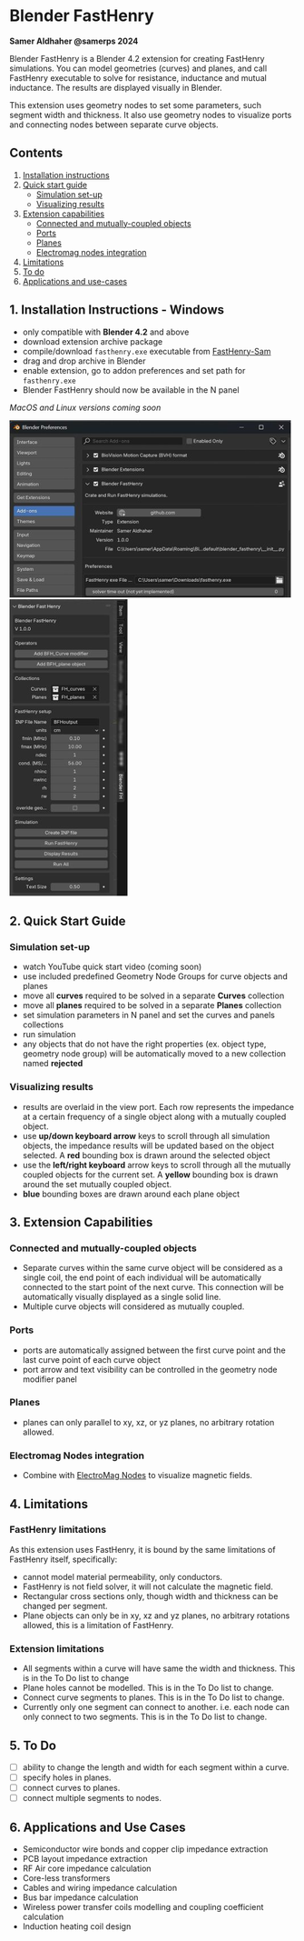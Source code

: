 # Blender FastHenry    

**Samer Aldhaher @samerps 2024**

Blender FastHenry is a Blender 4.2 extension for creating FastHenry simulations. You can model geometries (curves) and planes, and call FastHenry executable to solve for resistance, inductance and mutual inductance. The results are displayed visually in Blender.

This extension uses geometry nodes to set some parameters, such segment width and thickness. It also use geometry nodes to visualize ports and connecting nodes between separate curve objects. 

## Contents
1. [Installation instructions](#installation-instructions---windows)
1. [Quick start guide](#quick-start-guide)
    - [Simulation set-up](#simulation-set-up)
    - [Visualizing results](#visualizing-results)
1. [Extension capabilities](#3-extension-capabilities)
    - [Connected and mutually-coupled objects](#connected-and-mutually-coupled-objects)
    - [Ports](#ports)
    - [Planes](#planes) 
    - [Electromag nodes integration](#electromag-nodes-integration)
1. [Limitations](#4-limitations)
1. [To do](#5-to-do)
1. [Applications and use-cases](#6-applications-and-use-cases)


## 1. Installation Instructions - Windows 
- only compatible with **Blender 4.2** and above
- download extension archive package
- compile/download `fasthenry.exe` executable from [FastHenry-Sam](https://github.com/samerps/FastHenry2-Sam)
- drag and drop archive in Blender
- enable extension, go to addon preferences and set path for `fasthenry.exe` 
- Blender FastHenry should now be available in the N panel

*MacOS and Linux versions coming soon*

![preferences](docs/images/preferences.jpg) 
![N panel](docs/images/N%20panel.jpg)

## 2. Quick Start Guide

### Simulation set-up
- watch YouTube quick start video (coming soon)
- use included predefined Geometry Node Groups for curve objects and planes
- move all **curves** required to be solved in a separate **Curves** collection
- move all **planes** required to be solved in a separate **Planes** collection
- set simulation parameters in N panel and set the curves and panels collections 
- run simulation
- any objects that do not have the right properties (ex. object type, geometry node group) will be automatically moved to a new collection named **rejected**

### Visualizing results  
- results are overlaid in the view port. Each row represents the impedance at a certain frequency of a single object along with a mutually coupled object.
- use **up/down keyboard arrow** keys to scroll through all simulation objects, the impedance results will be updated based on the object selected. A **red** bounding box is drawn around the selected object
- use the **left/right keyboard** arrow keys to scroll through all the mutually coupled objects for the current set. A **yellow** bounding box is drawn around the set mutually coupled object. 
- **blue** bounding boxes are drawn around each plane object


## 3. Extension Capabilities 

### Connected and mutually-coupled objects

- Separate curves within the same curve object will be considered as a single coil, the end point of each individual will be automatically  connected to the start point of the next curve. This connection will be automatically visually displayed as a single solid line. 
- Multiple curve objects will considered as mutually coupled. 

### Ports
- ports are automatically assigned between the first curve point and the last curve point of each curve object 
- port arrow and text visibility can be controlled in the geometry node modifier panel


### Planes
- planes can only parallel to xy, xz, or yz planes, no arbitrary rotation allowed. 

### Electromag Nodes integration
- Combine with [ElectroMag Nodes](https://blendermarket.com/products/electromag-nodes) to visualize magnetic fields.

## 4. Limitations

### FastHenry limitations
As this extension uses FastHenry, it is bound by the same limitations of FastHenry itself, specifically:
- cannot model material permeability, only conductors.
- FastHenry is not field solver, it will not calculate the magnetic field.
- Rectangular cross sections only, though width and thickness can be changed per segment.
- Plane objects can only be in xy, xz and yz planes, no arbitrary rotations allowed, this is a limitation of FastHenry.

### Extension limitations

- All segments within a curve will have same the width and thickness. This is in the To Do list to change
- Plane holes cannot be modelled. This is in the To Do list to change.
- Connect curve segments to planes. This is in the To Do list to change.
- Currently only one segment can connect to another. i.e. each node can only connect to two segments. This is in the To Do list to change.    

## 5. To Do
- [ ] ability to change the length and width for each segment within a curve. 
- [ ] specify holes in planes. 
- [ ] connect curves to planes.
- [ ] connect multiple segments to nodes.

## 6. Applications and Use Cases
- Semiconductor wire bonds and copper clip impedance extraction
- PCB layout impedance extraction
- RF Air core impedance calculation
- Core-less transformers
- Cables and wiring impedance calculation
- Bus bar impedance calculation
- Wireless power transfer coils modelling and coupling coefficient calculation  
- Induction heating coil design
